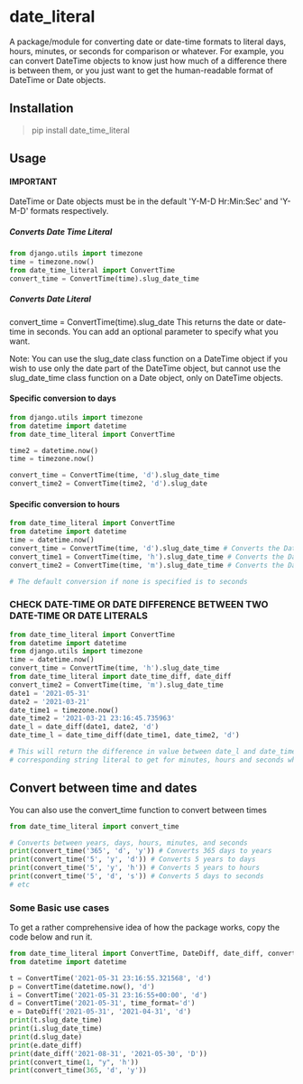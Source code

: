 # date_literal
A package/module for converting date or date-time formats to literal days, hours, minutes, or seconds for comparison or whatever. 
For example, you can convert DateTime objects to know just how much of a difference there is between them, or you just want 
to get the human-readable format of DateTime or Date objects.

## Installation
> pip install date_time_literal

## Usage
#### IMPORTANT
DateTime or Date objects must be in the default 'Y-M-D Hr:Min:Sec' and 'Y-M-D' formats respectively.

##### Converts Date Time Literal
```python
from django.utils import timezone
time = timezone.now()
from date_time_literal import ConvertTime
convert_time = ConvertTime(time).slug_date_time
```
##### Converts Date Literal
convert_time = ConvertTime(time).slug_date
This returns the date or date-time in seconds. You can add an optional parameter to specify what you want.

Note: You can use the slug_date class function on a DateTime object if you wish to use only the date part of the DateTime object, 
but cannot use the slug_date_time class function on a Date object, only on DateTime objects.

#### Specific conversion to days

```python
from django.utils import timezone
from datetime import datetime
from date_time_literal import ConvertTime

time2 = datetime.now()
time = timezone.now()

convert_time = ConvertTime(time, 'd').slug_date_time
convert_time2 = ConvertTime(time2, 'd').slug_date
```

#### Specific conversion to hours

```python
from date_time_literal import ConvertTime
from datetime import datetime
time = datetime.now()
convert_time = ConvertTime(time, 'd').slug_date_time # Converts the DateTime object to days
convert_time1 = ConvertTime(time, 'h').slug_date_time # Converts the DateTime object to hours
convert_time2 = ConvertTime(time, 'm').slug_date_time # Converts the DateTime object to minutes

# The default conversion if none is specified is to seconds
```

### CHECK DATE-TIME OR DATE DIFFERENCE BETWEEN TWO DATE-TIME OR DATE LITERALS

```python
from date_time_literal import ConvertTime
from datetime import datetime
from django.utils import timezone
time = datetime.now()
convert_time = ConvertTime(time, 'h').slug_date_time
from date_time_literal import date_time_diff, date_diff
convert_time2 = ConvertTime(time, 'm').slug_date_time
date1 = '2021-05-31'
date2 = '2021-03-21'
date_time1 = timezone.now()
date_time2 = '2021-03-21 23:16:45.735963'
date_l = date_diff(date1, date2, 'd')
date_time_l = date_time_diff(date_time1, date_time2, 'd')

# This will return the difference in value between date_l and date_time_l in days. You can use the 
# corresponding string literal to get for minutes, hours and seconds which is the default value.

```

## Convert between time and dates
You can also use the convert_time function to convert between times

```python
from date_time_literal import convert_time

# Converts between years, days, hours, minutes, and seconds
print(convert_time('365', 'd', 'y')) # Converts 365 days to years
print(convert_time('5', 'y', 'd')) # Converts 5 years to days
print(convert_time('5', 'y', 'h')) # Converts 5 years to hours
print(convert_time('5', 'd', 's')) # Converts 5 days to seconds
# etc
```

### Some Basic use cases
To get a rather comprehensive idea of how the package works, copy the code below and run it.

```python
from date_time_literal import ConvertTime, DateDiff, date_diff, convert_time
from datetime import datetime

t = ConvertTime('2021-05-31 23:16:55.321568', 'd')
p = ConvertTime(datetime.now(), 'd')
i = ConvertTime('2021-05-31 23:16:55+00:00', 'd')
d = ConvertTime('2021-05-31', time_format='d')
e = DateDiff('2021-05-31', '2021-04-31', 'd')
print(t.slug_date_time)
print(i.slug_date_time)
print(d.slug_date)
print(e.date_diff)
print(date_diff('2021-08-31', '2021-05-30', 'D'))
print(convert_time(1, "y", 'h'))
print(convert_time(365, 'd', 'y'))

```